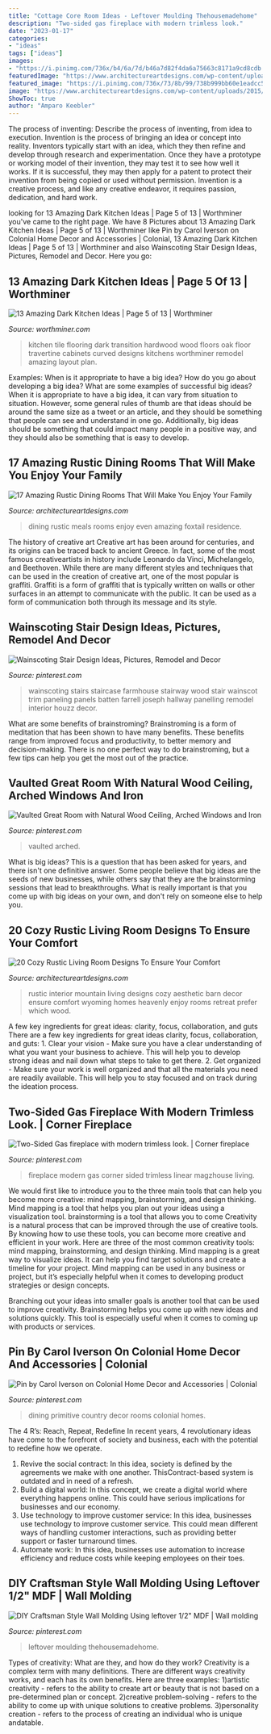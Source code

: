 ```yaml
---
title: "Cottage Core Room Ideas - Leftover Moulding Thehousemadehome"
description: "Two-sided gas fireplace with modern trimless look."
date: "2023-01-17"
categories:
- "ideas"
tags: ["ideas"]
images:
- "https://i.pinimg.com/736x/b4/6a/7d/b46a7d82f4da6a75663c8171a9cd8cdb.jpg"
featuredImage: "https://www.architectureartdesigns.com/wp-content/uploads/2015/05/17-Amazing-Rustic-Dining-Rooms-That-Will-Make-You-Enjoy-Your-Family-Meals-Even-More-10-630x945.jpg"
featured_image: "https://i.pinimg.com/736x/73/8b/99/738b999bb60e1eadcc58aa8e9f3e3908.jpg"
image: "https://www.architectureartdesigns.com/wp-content/uploads/2015/01/20-Cozy-Rustic-Living-Room-Designs-To-Ensure-Your-Comfort-7-630x420.jpg"
ShowToc: true
author: "Amparo Keebler"
---
```



The process of inventing: Describe the process of inventing, from idea to execution.
Invention is the process of bringing an idea or concept into reality. Inventors typically start with an idea, which they then refine and develop through research and experimentation. Once they have a prototype or working model of their invention, they may test it to see how well it works. If it is successful, they may then apply for a patent to protect their invention from being copied or used without permission. Invention is a creative process, and like any creative endeavor, it requires passion, dedication, and hard work.

	

		
looking for 13 Amazing Dark Kitchen Ideas | Page 5 of 13 | Worthminer you've came to the right page. We have 8 Pictures about 13 Amazing Dark Kitchen Ideas | Page 5 of 13 | Worthminer like Pin by Carol Iverson on Colonial Home Decor and Accessories | Colonial, 13 Amazing Dark Kitchen Ideas | Page 5 of 13 | Worthminer and also Wainscoting Stair Design Ideas, Pictures, Remodel and Decor. Here you go:
		
    
## 13 Amazing Dark Kitchen Ideas | Page 5 Of 13 | Worthminer

<img loading=lazy src="http://www.worthminer.com/wp-content/uploads/2017/09/Kitchen-5.jpg" onerror="this.onerror=null;this.src='https://tse2.mm.bing.net/th?id=OIP._3q-mennBE2hMlaLak5zQQHaLJ&amp;pid=15.1';" alt="13 Amazing Dark Kitchen Ideas | Page 5 of 13 | Worthminer">

_Source: worthminer.com_

>kitchen tile flooring dark transition hardwood wood floors oak floor travertine cabinets curved designs kitchens worthminer remodel amazing layout plan. 

	

Examples: When is it appropriate to have a big idea? How do you go about developing a big idea? What are some examples of successful big ideas?
When it is appropriate to have a big idea, it can vary from situation to situation. However, some general rules of thumb are that ideas should be around the same size as a tweet or an article, and they should be something that people can see and understand in one go. Additionally, big ideas should be something that could impact many people in a positive way, and they should also be something that is easy to develop.

    
## 17 Amazing Rustic Dining Rooms That Will Make You Enjoy Your Family

<img loading=lazy src="https://www.architectureartdesigns.com/wp-content/uploads/2015/05/17-Amazing-Rustic-Dining-Rooms-That-Will-Make-You-Enjoy-Your-Family-Meals-Even-More-10-630x945.jpg" onerror="this.onerror=null;this.src='https://tse3.mm.bing.net/th?id=OIP.T397gxRCqV7abxiQR4BHnwHaLH&amp;pid=15.1';" alt="17 Amazing Rustic Dining Rooms That Will Make You Enjoy Your Family">

_Source: architectureartdesigns.com_

>dining rustic meals rooms enjoy even amazing foxtail residence. 

	

The history of creative art
Creative art has been around for centuries, and its origins can be traced back to ancient Greece. In fact, some of the most famous creativeartists in history include Leonardo da Vinci, Michelangelo, and Beethoven. While there are many different styles and techniques that can be used in the creation of creative art, one of the most popular is graffiti. Graffiti is a form of graffiti that is typically written on walls or other surfaces in an attempt to communicate with the public. It can be used as a form of communication both through its message and its style.

    
## Wainscoting Stair Design Ideas, Pictures, Remodel And Decor

<img loading=lazy src="https://i.pinimg.com/736x/bd/42/a5/bd42a53ec0069439bed460f2eb660fe9--wainscoting-stairs-wainscoting-ideas.jpg" onerror="this.onerror=null;this.src='https://tse3.mm.bing.net/th?id=OIP.M6e1hg9e2oUanChKoOjA9gHaJ4&amp;pid=15.1';" alt="Wainscoting Stair Design Ideas, Pictures, Remodel and Decor">

_Source: pinterest.com_

>wainscoting stairs staircase farmhouse stairway wood stair wainscot trim paneling panels batten farrell joseph hallway panelling remodel interior houzz decor. 

	

What are some benefits of brainstroming?
Brainstroming is a form of meditation that has been shown to have many benefits. These benefits range from improved focus and productivity, to better memory and decision-making. There is no one perfect way to do brainstroming, but a few tips can help you get the most out of the practice.

    
## Vaulted Great Room With Natural Wood Ceiling, Arched Windows And Iron

<img loading=lazy src="https://i.pinimg.com/736x/f9/aa/7d/f9aa7db298611d248e59df23de28a855.jpg" onerror="this.onerror=null;this.src='https://tse1.mm.bing.net/th?id=OIP.tgSn21kd1EBNYbPmXTKbzAHaLI&amp;pid=15.1';" alt="Vaulted Great Room with Natural Wood Ceiling, Arched Windows and Iron">

_Source: pinterest.com_

>vaulted arched. 

	

What is big ideas?
This is a question that has been asked for years, and there isn't one definitive answer. Some people believe that big ideas are the seeds of new businesses, while others say that they are the brainstorming sessions that lead to breakthroughs. What is really important is that you come up with big ideas on your own, and don't rely on someone else to help you.

    
## 20 Cozy Rustic Living Room Designs To Ensure Your Comfort

<img loading=lazy src="https://www.architectureartdesigns.com/wp-content/uploads/2015/01/20-Cozy-Rustic-Living-Room-Designs-To-Ensure-Your-Comfort-7-630x420.jpg" onerror="this.onerror=null;this.src='https://tse1.mm.bing.net/th?id=OIP.6x5PQksnYuDHc2X5_i3KnQHaE8&amp;pid=15.1';" alt="20 Cozy Rustic Living Room Designs To Ensure Your Comfort">

_Source: architectureartdesigns.com_

>rustic interior mountain living designs cozy aesthetic barn decor ensure comfort wyoming homes heavenly enjoy rooms retreat prefer which wood. 

	

A few key ingredients for great ideas: clarity, focus, collaboration, and guts
There are a few key ingredients for great ideas clarity, focus, collaboration, and guts: 1. Clear your vision - Make sure you have a clear understanding of what you want your business to achieve. This will help you to develop strong ideas and nail down what steps to take to get there.
2. Get organized - Make sure your work is well organized and that all the materials you need are readily available. This will help you to stay focused and on track during the ideation process.

    
## Two-Sided Gas Fireplace With Modern Trimless Look. | Corner Fireplace

<img loading=lazy src="https://i.pinimg.com/736x/b4/6a/7d/b46a7d82f4da6a75663c8171a9cd8cdb.jpg" onerror="this.onerror=null;this.src='https://tse3.mm.bing.net/th?id=OIP.eWzm42WZiyOBuf3xqtPCUAHaJ3&amp;pid=15.1';" alt="Two-Sided Gas fireplace with modern trimless look. | Corner fireplace">

_Source: pinterest.com_

>fireplace modern gas corner sided trimless linear magzhouse living. 

	

We would first like to introduce you to the three main tools that can help you become more creative: mind mapping, brainstorming, and design thinking. Mind mapping is a tool that helps you plan out your ideas using a visualization tool. brainstorming is a tool that allows you to come
Creativity is a natural process that can be improved through the use of creative tools. By knowing how to use these tools, you can become more creative and efficient in your work. Here are three of the most common creativity tools: mind mapping, brainstorming, and design thinking.
Mind mapping is a great way to visualize ideas. It can help you find target solutions and create a timeline for your project. Mind mapping can be used in any business or project, but it’s especially helpful when it comes to developing product strategies or design concepts.

Branching out your ideas into smaller goals is another tool that can be used to improve creativity. Brainstorming helps you come up with new ideas and solutions quickly. This tool is especially useful when it comes to coming up with products or services.

    
## Pin By Carol Iverson On Colonial Home Decor And Accessories | Colonial

<img loading=lazy src="https://i.pinimg.com/736x/a7/80/56/a78056ddf9038fe0f3b4033dd1919904.jpg" onerror="this.onerror=null;this.src='https://tse3.mm.bing.net/th?id=OIP.IejUy7cuPAzcxT89e_muowHaJ3&amp;pid=15.1';" alt="Pin by Carol Iverson on Colonial Home Decor and Accessories | Colonial">

_Source: pinterest.com_

>dining primitive country decor rooms colonial homes. 

	

The 4 R’s: Reach, Repeat, Redefine
In recent years, 4 revolutionary ideas have come to the forefront of society and business, each with the potential to redefine how we operate.
1. Revive the social contract: In this idea, society is defined by the agreements we make with one another. ThisContract-based system is outdated and in need of a refresh.
2. Build a digital world: In this concept, we create a digital world where everything happens online. This could have serious implications for businesses and our economy.
3. Use technology to improve customer service: In this idea, businesses use technology to improve customer service. This could mean different ways of handling customer interactions, such as providing better support or faster turnaround times. 
4. Automate work: In this idea, businesses use automation to increase efficiency and reduce costs while keeping employees on their toes.

    
## DIY Craftsman Style Wall Molding Using Leftover 1/2&quot; MDF | Wall Molding

<img loading=lazy src="https://i.pinimg.com/736x/73/8b/99/738b999bb60e1eadcc58aa8e9f3e3908.jpg" onerror="this.onerror=null;this.src='https://tse2.mm.bing.net/th?id=OIP.vAxfI80yRyla9hyzT4lc5QAAAA&amp;pid=15.1';" alt="DIY Craftsman Style Wall Molding Using leftover 1/2&quot; MDF | Wall molding">

_Source: pinterest.com_

>leftover moulding thehousemadehome. 

	

Types of creativity: What are they, and how do they work?
Creativity is a complex term with many definitions. There are different ways creativity works, and each has its own benefits. Here are three examples:
1)artistic creativity - refers to the ability to create art or beauty that is not based on a pre-determined plan or concept.
2)creative problem-solving - refers to the ability to come up with unique solutions to creative problems.
3)personality creation - refers to the process of creating an individual who is unique andatable.


